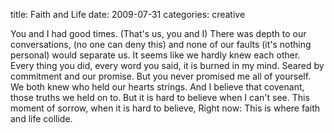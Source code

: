 title: Faith and Life
date: 2009-07-31
categories: creative


You and I had
good times. (That's us,  you and I)
There was depth to
our conversations, (no one can deny this)
and
none of  our faults (it's nothing personal)
would  separate us.
It seems like we hardly knew each other.
Every thing  you did,
every word you said,
it is burned in my mind.
Seared  by commitment
and our promise.
But you never promised me all of  yourself.
We both knew who
held our hearts strings.
And I  believe that covenant,
those truths we held on to.
But it is hard  to believe
when I can't see.
This moment of sorrow, when it is  hard to believe,
Right now:
This is where faith and life collide.
